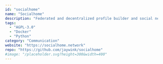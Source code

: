 ```yaml
---
id: "socialhome"
name: "Socialhome"
description: "Federated and decentralized profile builder and social network engine."
tags:
  - "AGPL-3.0"
  - "Docker"
  - "Python"
category: "Communication"
website: "https://socialhome.network"
repo: "https://github.com/jaywink/socialhome"
#image: "/placeholder.svg?height=300&width=400"
---
```


